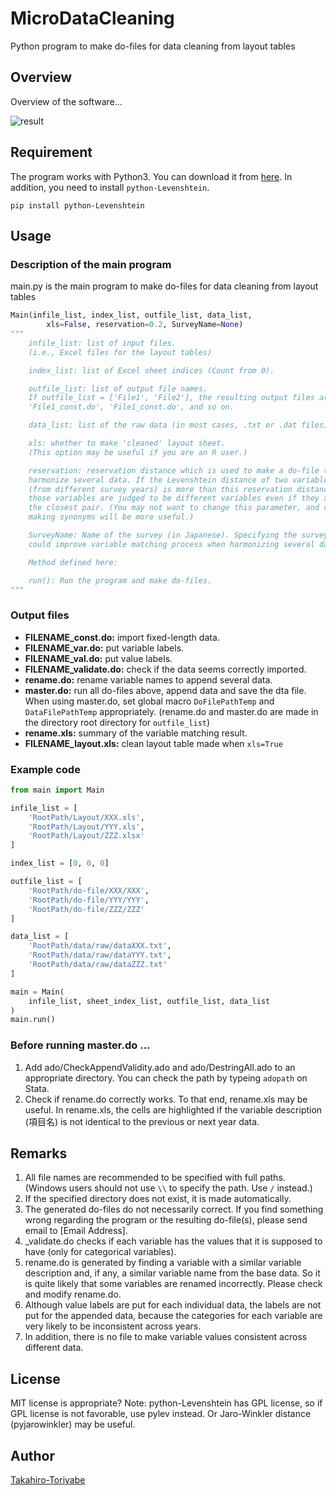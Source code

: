 # MicroDataCleaning
Python program to make do-files for data cleaning from layout tables

## Overview
Overview of the software...

![result](D:/GitHub/MicroDataCleaning/img/demo.gif)

## Requirement
The program works with Python3. You can download it from
[here](https://www.anaconda.com/distribution/). In addition, you need to
install
`python-Levenshtein`.
```
pip install python-Levenshtein
```

## Usage

### Description of the main program
main.py is the main program to make do-files for data cleaning from layout
tables

```Python
Main(infile_list, index_list, outfile_list, data_list,
        xls=False, reservation=0.2, SurveyName=None)
"""
    infile_list: list of input files.
    (i.e., Excel files for the layout tables)

    index_list: list of Excel sheet indices (Count from 0).

    outfile_list: list of output file names.
    If outfile_list = ['File1', 'File2'], the resulting output files are
    'File1_const.do', 'File1_const.do', and so on.

    data_list: list of the raw data (in most cases, .txt or .dat files).

    xls: whether to make 'cleaned' layout sheet.
    (This option may be useful if you are an R user.)

    reservation: reservation distance which is used to make a do-file to
    harmonize several data. If the Levenshtein distance of two variables
    (from different survey years) is more than this reservation distance,
    those variables are judged to be different variables even if they are
    the closest pair. (You may not want to change this parameter, and rather
    making synonyms will be more useful.)

    SurveyName: Name of the survey (in Japanese). Specifying the survey name
    could improve variable matching process when harmonizing several data.

    Method defined here:

    run(): Run the program and make do-files.
"""
```

### Output files
- **FILENAME_const.do:** import fixed-length data.
- **FILENAME_var.do:** put variable labels.
- **FILENAME_val.do:** put value labels.
- **FILENAME_validate.do:** check if the data seems correctly imported.
- **rename.do:** rename variable names to append several data.
- **master.do:** run all do-files above, append data and save the dta file.
When using master.do, set global macro `DoFilePathTemp` and `DataFilePathTemp`
appropriately. (rename.do and master.do are made in the directory root
directory for `outfile_list`)
- **rename.xls:** summary of the variable matching result.
- **FILENAME_layout.xls:** clean layout table made when `xls=True`

### Example code
```Python
from main import Main

infile_list = [
    'RootPath/Layout/XXX.xls',
    'RootPath/Layout/YYY.xls',
    'RootPath/Layout/ZZZ.xlsx'
]

index_list = [0, 0, 0]

outfile_list = [
    'RootPath/do-file/XXX/XXX',
    'RootPath/do-file/YYY/YYY',
    'RootPath/do-file/ZZZ/ZZZ'
]

data_list = [
    'RootPath/data/raw/dataXXX.txt',
    'RootPath/data/raw/dataYYY.txt',
    'RootPath/data/raw/dataZZZ.txt'
]

main = Main(
    infile_list, sheet_index_list, outfile_list, data_list
)
main.run()
```

### Before running master.do ...
1. Add ado/CheckAppendValidity.ado and ado/DestringAll.ado to an appropriate
directory. You can check the path by typeing `adopath` on Stata.
2. Check if rename.do correctly works. To that end, rename.xls may be useful.
In rename.xls, the cells are highlighted if the variable description (項目名)
is not identical to the previous or next year data.

## Remarks
1. All file names are recommended to be specified with full paths. (Windows users should not use `\\` to specify the path. Use `/` instead.)
2. If the specified directory does not exist, it is made automatically.
2. The generated do-files do not necessarily correct.
If you find something wrong regarding the program or
 the resulting do-file(s), please send email to [Email Address].
3. \_validate.do checks if each variable has the values that it is supposed
to have (only for categorical variables).
4. rename.do is generated by finding a variable with a similar variable
description and, if any, a similar variable name from the base data. So it is
quite likely that some variables are renamed incorrectly. Please check and
modify rename.do.
5. Although value labels are put for each individual data, the labels are not
put for the appended data, because the categories for each variable are very
likely to be inconsistent across years.
6. In addition, there is no file to make variable values consistent across
different data.

## License
MIT license is appropriate?
Note: python-Levenshtein has GPL license, so if GPL license is not favorable,
use pylev instead. Or Jaro-Winkler distance (pyjarowinkler) may be useful.

## Author
[Takahiro-Toriyabe](https://github.com/Takahiro-Toriyabe)
